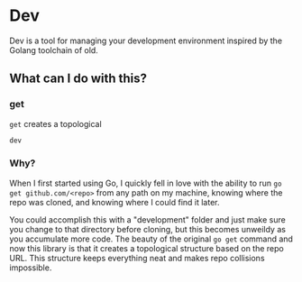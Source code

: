 <!-- Copyright 2020 Kenneth Schneider

Licensed under the Apache License, Version 2.0 (the "License");
you may not use this file except in compliance with the License.
You may obtain a copy of the License at

   http://www.apache.org/licenses/LICENSE-2.0

Unless required by applicable law or agreed to in writing,
software distributed under the License is distributed on an
"AS IS" BASIS, WITHOUT WARRANTIES OR CONDITIONS OF ANY KIND,
either express or implied. See the License for the specific
language governing permissions and limitations under the License. -->
# Dev

Dev is a tool for managing your development environment inspired by the Golang toolchain of old.

## What can I do with this?

### get

`get` creates a topological 

```sh
dev
```

### Why?

When I first started using Go, I quickly fell in love with the ability to run `go get github.com/<repo>` from any path on my machine, knowing where the repo was cloned, and knowing where I could find it later.

You could accomplish this with a "development" folder and just make sure you change to that directory before cloning, but this becomes unweildy as you accumulate more code. The beauty of the original `go get` command and now this library is that it creates a topological structure based on the repo URL. This structure keeps everything neat and makes repo collisions impossible.